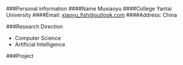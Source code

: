 ###Personal information
####Name Muxiaoyu
####College Yantai University
####Email: xiaoyu_fish@outlook.com
####Address: China

###Research Direction
- Computer Science
- Artificial Intelligence

###Project
